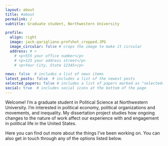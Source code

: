 ```yaml
---
layout: about
title: #about
permalink: /
subtitle: Graduate student, Northwestern University

profile:
  align: right
  image: jack-garigliano-profshot_cropped.JPG
  image_circular: false # crops the image to make it circular
  address: # >
    # <p>555 your office number</p>
    # <p>123 your address street</p>
    # <p>Your City, State 12345</p>

news: false  # includes a list of news items
latest_posts: false  # includes a list of the newest posts
selected_papers: false # includes a list of papers marked as "selected={true}"
social: true  # includes social icons at the bottom of the page
---
```


Welcome! I’m a graduate student in Political Science at Northwestern University. I’m interested in political economy, political organizations and movements, and inequality. My dissertation project studies how ongoing changes to the nature of work affect our experience with and engagement in political life in the United States.

Here you can find out more about the things I’ve been working on. You can also get in touch through any of the options listed below.

